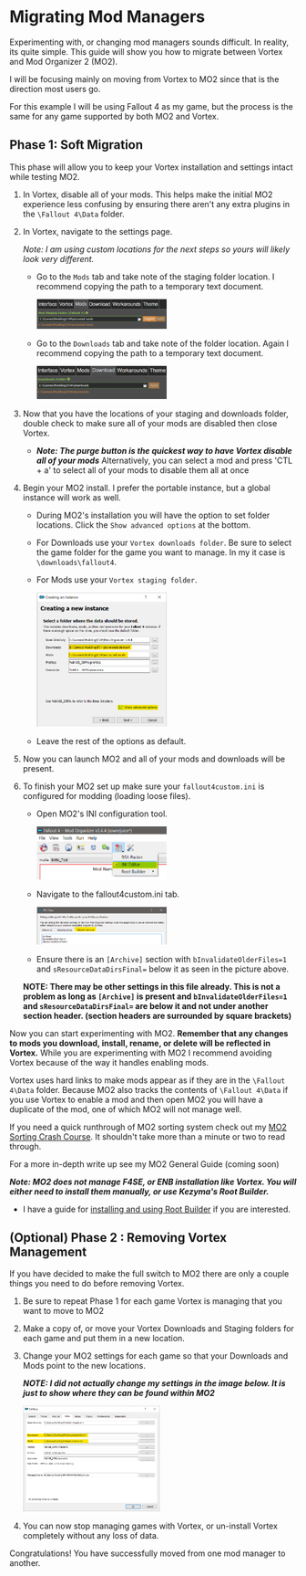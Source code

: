 # Migrating Mod Managers

Experimenting with, or changing mod managers sounds difficult. In reality, its quite simple. This guide will show you how to migrate between Vortex and Mod Organizer 2 (MO2).

I will be focusing mainly on moving from Vortex to MO2 since that is the direction most users go.

For this example I will be using Fallout 4 as my game, but the process is the same for any game supported by both MO2 and Vortex.

## Phase 1: Soft Migration

This phase will allow you to keep your Vortex installation and settings intact while testing MO2.

1. In Vortex, disable all of your mods. This helps make the initial MO2 experience less confusing by ensuring there aren't any extra plugins in the `\Fallout 4\Data` folder.

1. In Vortex, navigate to the settings page.
      
   *Note: I am using custom locations for the next steps so yours will likely look very different.*

    - Go to the `Mods` tab and take note of the staging folder location. I recommend copying the path to a temporary text document.

      <img src="./images/vortex-set-mods-tab.png" width="50%">

    - Go to the `Downloads` tab and take note of the folder location. Again I recommend copying the path to a temporary text document.

      <img src="./images/vortex-set-downloads-tab.png" width="50%">

1. Now that you have the locations of your staging and downloads folder, double check to make sure all of your mods are disabled then close Vortex.
   - ***Note: The purge button is the quickest way to have Vortex disable all of your mods*** Alternatively, you can select a mod and press 'CTL + a' to select all of your mods to disable them all at once

1. Begin your MO2 install. I prefer the portable instance, but a global instance will work as well.

    - During MO2's installation you will have the option to set folder locations. Click the `Show advanced options` at the bottom.

    - For Downloads use your `Vortex downloads folder`. Be sure to select the game folder for the game you want to manage. In my it case is `\downloads\fallout4`.

    - For Mods use your `Vortex staging folder`. 

      <img src="./images/mo2-shared-location.png" width="50%">

    - Leave the rest of the options as default.

1. Now you can launch MO2 and all of your mods and downloads will be present.

1. To finish your MO2 set up make sure your `fallout4custom.ini` is configured for modding (loading loose files).

    - Open MO2's INI configuration tool.

      <img src="./images/mo2-ini01.png" width="50%">

    - Navigate to the fallout4custom.ini tab.

      <img src="./images/mo2-ini02.png" width="50%">

    - Ensure there is an `[Archive]` section with `bInvalidateOlderFiles=1` and `sResourceDataDirsFinal=` below it as seen in the picture above.

    **NOTE: There may be other settings in this file already. This is not a problem as long as `[Archive]` is present and `bInvalidateOlderFiles=1` and `sResourceDataDirsFinal=` are below it and not under another section header. (section headers are surrounded by square brackets)**

Now you can start experimenting with MO2. **Remember that any changes to mods you download, install, rename, or delete will be reflected in Vortex.** While you are experimenting with MO2 I recommend avoiding Vortex because of the way it handles enabling mods. 

Vortex uses hard links to make mods appear as if they are in the `\Fallout 4\Data` folder. Because MO2 also tracks the contents of `\Fallout 4\Data` if you use Vortex to enable a mod and then open MO2 you will have a duplicate of the mod, one of which MO2 will not manage well.

If you need a quick runthrough of MO2 sorting system check out my [MO2 Sorting Crash Course](./mo2-sorting-crashcourse.md). It shouldn't take more than a minute or two to read through.

For a more in-depth write up see my MO2 General Guide (coming soon)

***Note: MO2 does not manage F4SE, or ENB installation like Vortex. You will either need to install them manually, or use Kezyma's Root Builder.*** 

  - I have a guide for [installing and using Root Builder](./mo2-rootbuilder.md) if you are interested.

## (Optional) Phase 2 : Removing Vortex Management

If you have decided to make the full switch to MO2 there are only a couple things you need to do before removing Vortex.

1. Be sure to repeat Phase 1 for each game Vortex is managing that you want to move to MO2

1. Make a copy of, or move your Vortex Downloads and Staging folders for each game and put them in a new location.

1. Change your MO2 settings for each game so that your Downloads and Mods point to the new locations.

    ***NOTE: I did not actually change my settings in the image below. It is just to show where they can be found within MO2***

    <img src="./images/mo2-settings.png" width="50%">

1. You can now stop managing games with Vortex, or un-install Vortex completely without any loss of data.

Congratulations! You have successfully moved from one mod manager to another.
